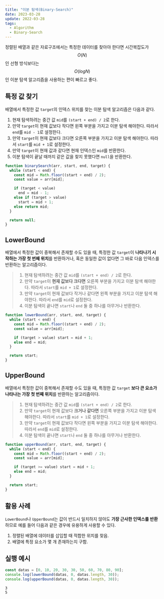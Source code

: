 ```yaml
---
title: "이분 탐색(Binary-Search)"
date: 2023-03-28
update: 2022-03-28
tags:
  - Algorithm
  - Binary-Search
---
```


정렬된 배열과 같은 자료구조에서는 특정한 데이터를 찾아야 한다면 시간복잡도가 $$O(N)$$ 인 선형 방식보다는 $$O(logN)$$ 인 이분 탐색 알고리즘을 사용하는 편이 빠르고 좋다.  

## 특정 값 찾기
배열에서 특정한 값 `target`의 인덱스 위치를 찾는 이분 탐색 알고리즘은 다음과 같다.
1. 현재 탐색하려는 중간 값 `mid`를 `(start + end) / 2`로 한다.
2. 만약 `target`이 현재 값보다 작다면 왼쪽 부분을 가지고 이분 탐색 해야한다. 따라서 `end`를 `mid - 1`로 설정한다.
3. 만약 `target`이 현재 값보다 크다면 오른쪽 부분을 가지고 이분 탐색 해야한다. 따라서 `start`를 `mid + 1`로 설정한다.
4. 만약 `target`이 현재 값과 같다면 현재 인덱스인 `mid`를 반환한다.
5. 이분 탐색이 끝날 때까지 같은 값을 찾지 못했다면 `null`을 반환한다.

```js
function binarySearch(arr, start, end, target) {
  while (start < end) {
    const mid = Math.floor((start + end) / 2);
    const value = arr[mid];

    if (target < value)
      end = mid - 1;
    else if (target > value)
      start = mid + 1;
    else return mid;
  }

  return null;
}
```

## LowerBound
배열에서 특정한 값이 중복해서 존재할 수도 있을 때, 특정한 값 `target`이 **나타나기 시작하는 가장 첫 번째 위치**를 반환하거나, 혹은 동일한 값이 없다면 그 바로 다음 인덱스를 반환하는 알고리즘이다.  
> 1. 현재 탐색하려는 중간 값 `mid`를 `(start + end) / 2`로 한다.
> 2. 만약 `target`이 **현재 값보다 크다면** 오른쪽 부분을 가지고 이분 탐색 해야한다. 따라서 `start`를 `mid + 1`로 설정한다.
> 3. 만약 `target`이 현재 값보다 작거나 같다면 왼쪽 부분을 가지고 이분 탐색 해야한다. 따라서 `end`를 `mid`로 설정한다.
> 4. 이분 탐색이 끝나면 `start`나 `end` 둘 중 하나를 아무거나 반환한다.

```js
function lowerBound(arr, start, end, target) {
  while (start < end) {
    const mid = Math.floor((start + end) / 2);
    const value = arr[mid];

    if (target > value) start = mid + 1;
    else end = mid;
  }

  return start;
}
```

## UpperBound
배열에서 특정한 값이 중복해서 존재할 수도 있을 때, 특정한 값 `target` **보다 큰 요소가 나타나는 가장 첫 번째 위치**를 반환하는 알고리즘이다.  
> 1. 현재 탐색하려는 중간 값 `mid`를 `(start + end) / 2`로 한다.
> 2. 만약 `target`이 현재 값보다 **크거나 같다면** 오른쪽 부분을 가지고 이분 탐색 해야한다. 따라서 `start`를 `mid + 1`로 설정한다.
> 3. 만약 `target`이 현재 값보다 작다면 왼쪽 부분을 가지고 이분 탐색 해야한다. 따라서 `end`를 `mid`로 설정한다.
> 4. 이분 탐색이 끝나면 `start`나 `end` 둘 중 하나를 아무거나 반환한다.

```js
function upperBound(arr, start, end, target) {
  while (start < end) {
    const mid = Math.floor((start + end) / 2);
    const value = arr[mid];

    if (target >= value) start = mid + 1;
    else end = mid;
  }

  return start;
}
```

## 활용 사례
`LowerBound`나 `UpperBound`는 값이 반드시 일치하지 않아도 **가장 근사한 인덱스를 반환** 하므로 예를 들어 다음과 같은 경우에 유용하게 사용할 수 있다.

1. 정렬된 배열에 데이터를 삽입할 때 적합한 위치를 찾음.
2. 배열에 특정 요소가 몇 개 존재하는지 구함.

## 실행 예시
```js
const datas = [0, 10, 20, 30, 30, 50, 60, 70, 80, 90];
console.log(lowerBound(datas, 0, datas.length, 30));
console.log(upperBound(datas, 0, datas.length, 30));
```

```
3
5
```